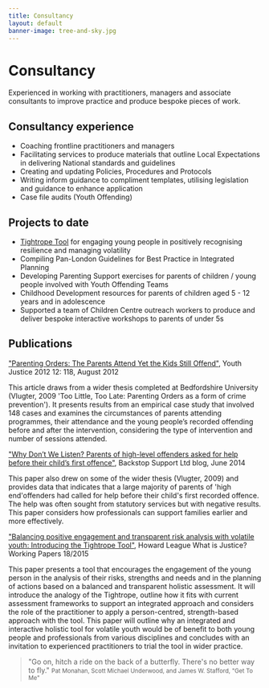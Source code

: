 ```yaml
---
title: Consultancy
layout: default
banner-image: tree-and-sky.jpg
---
```


# Consultancy

Experienced in working with practitioners, managers and associate consultants to improve practice and produce bespoke pieces of work.


## Consultancy experience

  - Coaching frontline practitioners and managers
  - Facilitating services to produce materials that outline Local Expectations in delivering National standards and guidelines
  - Creating and updating Policies, Procedures and Protocols
  - Writing inform guidance to compliment templates, utilising legislation and guidance to enhance application
  - Case file audits (Youth Offending)


## Projects to date

  - [Tightrope Tool][tightrope] for engaging young people in positively recognising resilience and managing volatility
  - Compiling Pan-London Guidelines for Best Practice in Integrated Planning
  - Developing Parenting Support exercises for parents of children / young people involved with Youth Offending Teams
  - Childhood Development resources for parents of children aged 5 - 12 years and in adolescence
  - Supported a team of Children Centre outreach workers to produce and deliver bespoke interactive workshops to parents of under 5s

[tightrope]: /downloads/tightropemodel.pdf

## Publications

["Parenting Orders: The Parents Attend Yet the Kids Still Offend"][parenting-orders], Youth Justice 2012 12: 118, August 2012

This article draws from a wider thesis completed at Bedfordshire University (Vlugter, 2009 'Too Little, Too Late: Parenting Orders as a form of crime prevention'). It presents results from an empirical case study that involved 148 cases and examines the circumstances of parents attending programmes, their attendance and the young people’s recorded offending before and after the intervention, considering the type of intervention and number of sessions attended. 

["Why Don’t We Listen? Parents of high-level offenders asked for help before their child’s first offence"][Backstop listen], Backstop Support Ltd blog, June 2014

This paper also drew on some of the wider thesis (Vlugter, 2009) and provides data that indicates that a large majority of parents of 'high end'offenders had called for help before their child's first recorded offence. The help was often sought from statutory services but with negative results. This paper considers how professionals can support families earlier and more effectively.

["Balancing positive engagement and transparent risk analysis with volatile youth: Introducing the Tightrope Tool"][Introducing Tightrope], Howard League What is Justice? Working Papers 18/2015 

This paper presents a tool that encourages the engagement of the young person in the analysis of their risks, strengths and needs and in the planning of actions based on a balanced and transparent holistic assessment. It will introduce the analogy of the Tightrope, outline how it fits with current assessment frameworks to support an integrated approach and considers the role of the practitioner to apply a person-centred, strength-based approach with the tool. This paper will outline why an integrated and interactive holistic tool for volatile youth would be of benefit to both young people and professionals from various disciplines and concludes with an invitation to experienced practitioners to trial the tool in wider practice.

[parenting-orders]: http://yjj.sagepub.com/content/12/2/118.abstract
[Backstop listen]: http://media.wix.com/ugd/03d98d_aa012ae8a413456d9d78fbbfc2c91753.pdf
[Introducing Tightrope]: https://d19ylpo4aovc7m.cloudfront.net/fileadmin/howard_league/user/pdf/Research/What_is_Justice/HLWP_18_2015.pdf


> "Go on, hitch a ride on the back of a butterfly. There's no better way to fly."
> <small>Pat Monahan, Scott Michael Underwood, and James W. Stafford, "Get To Me"</small>
